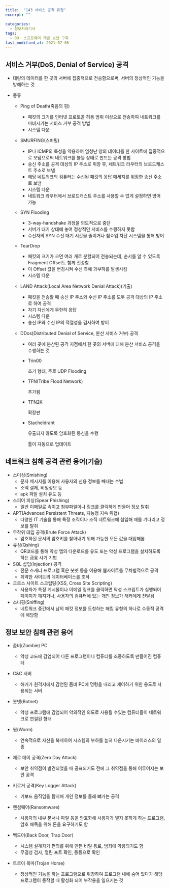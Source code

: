 ```yaml
---
title:  "143 서비스 공격 유형"
excerpt: ""

categories:
  - 정보처리기사
tags:
  - 09. 소프트웨어 개발 보안 구축
last_modified_at: 2021-07-06
---
```




## 서비스 거부(DoS, Denial of Service) 공격

+ 대량의 데이터를 한 곳의 서버에 집중적으로 전송함으로써, 서버의 정상적인 기능을 방해하는 것

+ 종류

  + Ping of Death(죽음의 핑)

    + 패킷의 크기를 인터넷 프로토콜 허용 범위 이상으로 전송하여 네트워크를 마비시키는 서비스 거부 공격 방법
    + 시스템 다운

  + SMURFING(스머핑)

    + IP나 ICMP의 특성을 악용하여 엄청난 양의 데이터를 한 사이트에 집중적으로 보냄으로써 네트워크를 불능 상태로 만드는 공격 방법
    + 송신 주소를 공격 대상의 IP 주소로 위장 후, 네트워크 라우터의 브로드캐스트 주소로 보냄
    + 해당 네트워크의 컴퓨터는 수신된 패킷의 응답 매세지를 위장한 송신 주소로 보냄
    + 시스템 다운
    + 네트워크 라우터에서 브로드캐스트 주소를 사용할 수 없게 설정하면 방어 가능

  + SYN Flooding

    + 3-way-handshake 과정을 의도적으로 중단
    + 서버가 대기 상태에 놓여 정상적인 서비스를 수행하지 못함
    + 수신자의 SYN 수신 대기 시간을 줄이거나 침ㅇ입 차단 시스템을 통해 방어

  + TearDrop

    + 패킷의 크기가 크면 여러 개로 분할되어 전송되는데, 순서를 알 수 있도록 Fragment Offset도 함께 전송함
    + 이 Offset 값을 변경시켜 수신 측에 과부하를 발생시킴
    + 시스템 다운

  + LAND Attack(Local Area Network Denial Attack)(기출)

    + 패킷을 전송할 때 송신 IP 주소와 수신 IP 주소를 모두 공격 대상의 IP 주소로 하여 공격
    + 자기 자신에게 무한히 응답
    + 시스템 다운
    + 송신 IP와 수신 IP의 적절성을 검사하여 방어

  + DDos(Distributed Denial of Service, 분산 서비스 거부) 공격

    + 여러 곳에 분산된 공격 지점에서 한 곳의 서버에 대해 분산 서비스 공격을 수행하는 것

    + Trin00

      초기 형태, 주로 UDP Flooding

    + TFN(Tribe Flood Network)

      추가됨

    + TFN2K

      확장판

    + Stacheldraht

      유출되지 않도록 암호화된 통신을 수행

      툴이 자동으로 업데이트





## 네트워크 침해 공격 관련 용어(기출)

+ 스미싱(Smishing)
  + 문자 메시지를 이용해 사용자의 신용 정보를 빼내는 수법
  + 소액 결제, 비밀정보 등
  + apk 파일 설치 유도 등
+ 스피어 피싱(Spear Phishing)
  + 일반 이메일로 속이고 첨부파일이나 링크를 클릭하게 만들어 정보 탈취
+ APT(Advanced Persistent Threats, 지능형 지속 위협)
  + 다양한 IT 기술을 통해 특정 조직이나 조직 네트워크에 침입해 때를 기다리고 정보를 탈취
+ 무작위 대입 공격(Brute Force Attack)
  + 암호화된 문서의 암호키를 찾아내기 위해 가능한 모든 값을 대입해봄
+ 큐싱(Qshing)
  + QR코드를 통해 악성 앱의 다운로드를 유도 또는 악성 프로그램을 설치하도록 하는 금융 사기 기법
+ SQL 삽입(Injection) 공격
  + 전문 스캐너 프로그램 혹은 봇넷 등을 이용해 웹사이트를 무차별적으로 공격
  + 취약한 사이트의 데이터베이스를 조작
+ 크로스 사이트 스크립팅(XSS, Cross Site Scripting)
  + 사용자가 특정 게시물이나 이메일 링크를 클릭하면 악성 스크립트가 실행되어 페이지가 꺠지거나, 사용자의 컴퓨터에 있는 개인 정보가 해커에게 전달됨
+ 스니핑(Sniffing)
  + 네트워크 중간에서 남의 패킷 정보를 도청하는 해킹 유형의 하나로 수동적 공격에 해당함





## 정보 보안 침해 관련 용어

+ 좀비(Zombie) PC
  + 악성 코드에 감염되어 다른 프로그램이나 컴퓨터를 조종하도록 만들어진 컴퓨터
+ C&C 서버
  + 해커가 원격지에서 감연된 좀비 PC에 명령을 내리고 제어하기 위한 용도로 사용되는 서버
+ 봇넷(Botnet)
  + 악성 프로그램에 감염되어 악의적인 의도로 사용될 수있는 컴퓨터들이 네트워크로 연결된 형태
+ 웜(Worm)
  + 연속적으로 자신을 복제하여 시스템의 부하를 높혀 다운시키는 바이러스의 일종
+ 제로 데이 공격(Zero Day Attack)
  + 보안 취약점이 발견되었을 때 공표되기도 전에 그 취약점을 통해 이루어지는 보안 공격
+ 키로거 공격(Key Logger Attack)
  + 키보드 움직임을 탐지해 개인 정보를 몰래 뺴가는 공격
+ 랜섬웨어(Ransomware)
  + 사용자의 내부 문서나 파일 등을 암호화해 사용자가 열지 못하게 하는 프로그램, 암호 해독을 위해 돈을 요구하기도 함

+ 백도어(Back Door, Trap Door)
  + 시스템 설계자가 편의를 위해 만든 비밀 통로, 범죄에 악용되기도 함
  + 무결성 검사, 열린 포트 확인, 등등으로 확인
+ 트로이 목마(Trojan Horse)
  + 정상적인 기능을 하는 프로그램으로 위장하여 프로그램 내에 숨어 있다가 해당 프로그램이 동작할 때 활성화 되어 부작용을 일으키는 것





















